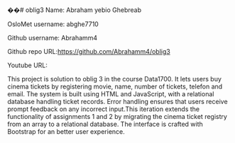 ��#   o b l i g 3 
Name: Abraham yebio Ghebreab 

OsloMet username: abghe7710

Github username: Abrahamm4

Github repo URL:https://github.com/Abrahamm4/oblig3

Youtube URL:


 
This project is solution to oblig 3 in the course Data1700. It lets users buy cinema tickets by registering movie, name, number of tickets, telefon and email. The system is built using HTML and JavaScript, with a relational database handling ticket records. Error handling ensures that users receive prompt feedback on any incorrect input.This iteration extends the functionality of assignments 1 and 2 by migrating the cinema ticket registry from an array to a relational database. The interface is crafted with Bootstrap for an better user experience. 

